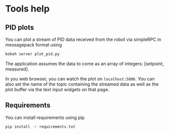 # Tools help

## PID plots

You can plot a stream of PID data received from the robot via simpleRPC in messagepack format using
```bash
bokeh server plot_pid.py
```

The application assumes the data to come as an array of integers: [setpoint, measured].

In you web browser, you can watch the plot on `localhost:5006`.
You can also set the name of the topic containing the streamed data as well as the plot buffer via the text input widgets on that page.


## Requirements

You can install requirements using pip
```bash
pip install -r requirements.txt
```
